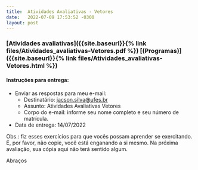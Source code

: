 ```yaml
---
title:  Atividades Avaliativas - Vetores
date:   2022-07-09 17:53:52 -0300
layout: post
---
```



### [Atividades avaliativas]({{site.baseurl}}{% link files/Atividades_avaliativas-Vetores.pdf %}) [(Programas)]({{site.baseurl}}{% link files/Atividades_avaliativas-Vetores.html %})

#### Instruções para entrega:
* Enviar as respostas para meu e-mail:
  * Destinatário: jacson.silva@ufes.br
  * Assunto: Atividades Avaliativas Vetores
  * Corpo do e-mail: informe seu nome completo e seu número de matrícula.
* Data de entrega: 14/07/2022

Obs.: fiz esses exercícios para que vocês possam aprender se exercitando.
E, por favor, não copie, você está enganando a si mesmo.
Na próxima avaliação, sua cópia aqui não terá sentido algum.

Abraços
